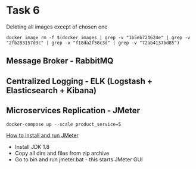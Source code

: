 # Task 6

Deleting all images except of chosen one
```
docker image rm -f $(docker images | grep -v "1b5eb721624e" | grep -v "2fb283157d3c" | grep -v "f18da2f58c3d" | grep -v "72ab4137bd85")
```

## Message Broker - RabbitMQ


## Centralized Logging - ELK (Logstash + Elasticsearch + Kibana)


## Microservices Replication - JMeter

```
docker-compose up --scale product_service=5
```

[How to install and run JMeter](https://www.guru99.com/guide-to-install-jmeter.html)

* Install JDK 1.8
* Copy all dirs and files from zip archive
* Go to bin and run jmeter.bat - this starts JMeter GUI

